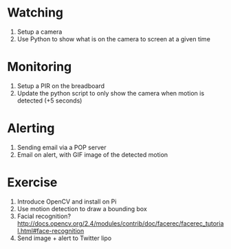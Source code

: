 Watching
========

1. Setup a camera
2. Use Python to show what is on the camera to screen at a given time


Monitoring
==========

1. Setup a PIR on the breadboard
2. Update the python script to only show the camera when motion is detected (+5 seconds)


Alerting
========
1. Sending email via a POP server
2. Email on alert, with GIF image of the detected motion


Exercise
========
1. Introduce OpenCV and install on Pi
2. Use motion detection to draw a bounding box
3. Facial recognition? http://docs.opencv.org/2.4/modules/contrib/doc/facerec/facerec_tutorial.html#face-recognition
4. Send image + alert to Twitter
lipo
